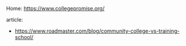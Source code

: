 Home: https://www.collegepromise.org/

article:
- https://www.roadmaster.com/blog/community-college-vs-training-school/
